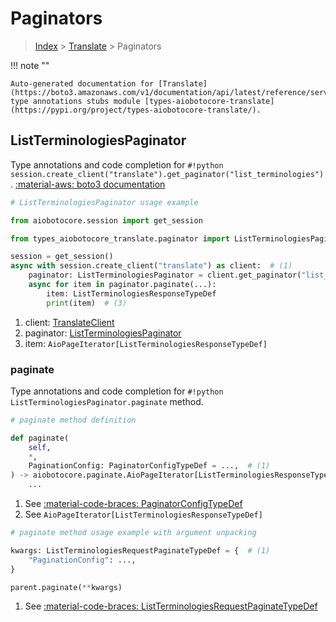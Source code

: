# Paginators

> [Index](../README.md) > [Translate](./README.md) > Paginators

!!! note ""

    Auto-generated documentation for [Translate](https://boto3.amazonaws.com/v1/documentation/api/latest/reference/services/translate.html#translate)
    type annotations stubs module [types-aiobotocore-translate](https://pypi.org/project/types-aiobotocore-translate/).

## ListTerminologiesPaginator

Type annotations and code completion for `#!python session.create_client("translate").get_paginator("list_terminologies")`.
[:material-aws: boto3 documentation](https://boto3.amazonaws.com/v1/documentation/api/latest/reference/services/translate/paginator/ListTerminologies.html#Translate.Paginator.ListTerminologies)

```python
# ListTerminologiesPaginator usage example

from aiobotocore.session import get_session

from types_aiobotocore_translate.paginator import ListTerminologiesPaginator

session = get_session()
async with session.create_client("translate") as client:  # (1)
    paginator: ListTerminologiesPaginator = client.get_paginator("list_terminologies")  # (2)
    async for item in paginator.paginate(...):
        item: ListTerminologiesResponseTypeDef
        print(item)  # (3)
```

1. client: [TranslateClient](./client.md)
2. paginator: [ListTerminologiesPaginator](./paginators.md#listterminologiespaginator)
3. item: `AioPageIterator[ListTerminologiesResponseTypeDef]`


### paginate

Type annotations and code completion for `#!python ListTerminologiesPaginator.paginate` method.

```python
# paginate method definition

def paginate(
    self,
    *,
    PaginationConfig: PaginatorConfigTypeDef = ...,  # (1)
) -> aiobotocore.paginate.AioPageIterator[ListTerminologiesResponseTypeDef]:  # (2)
    ...
```

1. See [:material-code-braces: PaginatorConfigTypeDef](./type_defs.md#paginatorconfigtypedef)
2. See `AioPageIterator[ListTerminologiesResponseTypeDef]`


```python
# paginate method usage example with argument unpacking

kwargs: ListTerminologiesRequestPaginateTypeDef = {  # (1)
    "PaginationConfig": ...,
}

parent.paginate(**kwargs)
```

1. See [:material-code-braces: ListTerminologiesRequestPaginateTypeDef](./type_defs.md#listterminologiesrequestpaginatetypedef)
